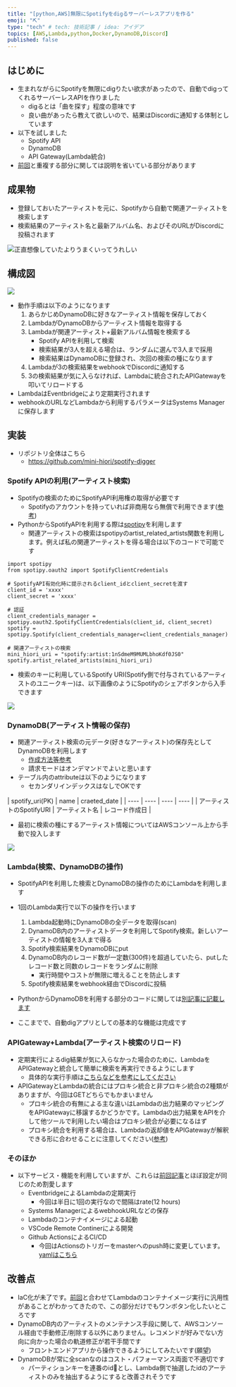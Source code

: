 ```yaml
---
title: "[python,AWS]無限にSpotifyをdigるサーバーレスアプリを作る"
emoji: "⛏️"
type: "tech" # tech: 技術記事 / idea: アイデア
topics: [AWS,Lambda,python,Docker,DynamoDB,Discord]
published: false
---
```


## はじめに
- 生まれながらにSpotifyを無限にdigりたい欲求があったので、自動でdigってくれるサーバーレスAPIを作りました
    - digるとは「曲を探す」程度の意味です
    - 良い曲があったら教えて欲しいので、結果はDiscordに通知する体制としています
- 以下を試しました
    - Spotify API
    - DynamoDB
    - API Gateway(Lambda統合)
- [前回](https://zenn.dev/mini_hiori/articles/lambda-rss-reader-bot)と重複する部分に関しては説明を省いている部分があります

## 成果物
- 登録しておいたアーティストを元に、Spotifyから自動で関連アーティストを検索します
- 検索結果のアーティスト名と最新アルバム名、およびそのURLがDiscordに投稿されます

![正直想像していたよりうまくいってうれしい](https://raw.githubusercontent.com/mini-hiori/zenn-content/main/images/spotify-digger/dig_result.png)

## 構成図

![](https://raw.githubusercontent.com/mini-hiori/spotify-digger/master/docs/architecture.png)

- 動作手順は以下のようになります
    1. あらかじめDynamoDBに好きなアーティスト情報を保存しておく
    2. LambdaがDynamoDBからアーティスト情報を取得する
    3. Lambdaが関連アーティスト+最新アルバム情報を検索する
        - Spotify APIを利用して検索
        - 検索結果が3人を超える場合は、ランダムに選んで3人まで採用
        - 検索結果はDynamoDBに登録され、次回の検索の種になります
    4. Lambdaが3の検索結果をwebhookでDiscordに通知する
    5. 3の検索結果が気に入らなければ、Lambdaに統合されたAPIGatewayを叩いてリロードする
- LambdaはEventbridgeにより定期実行されます
- webhookのURLなどLambdaから利用するパラメータはSystems Managerに保存します

## 実装
- リポジトリ全体はこちら
    - https://github.com/mini-hiori/spotify-digger

### Spotify APIの利用(アーティスト検索)
- Spotifyの検索のためにSpotifyAPI利用権の取得が必要です
    - Spotifyのアカウントを持っていれば非商用なら無償で利用できます([参考](https://qiita.com/shirok/items/ba5c45511498b75aac27))
- PythonからSpotifyAPIを利用する際は[spotipy](https://spotipy.readthedocs.io/en/2.17.1/)を利用します
    - 関連アーティストの検索はspotipyのartist_related_artists関数を利用します。例えば私の関連アーティストを得る場合は以下のコードで可能です

```
import spotipy
from spotipy.oauth2 import SpotifyClientCredentials

# SpotifyAPI有効化時に提示されるclient_idとclient_secretを渡す
client_id = 'xxxx'
client_secret = 'xxxx'

# 認証
client_credentials_manager = spotipy.oauth2.SpotifyClientCredentials(client_id, client_secret)
spotify = spotipy.Spotify(client_credentials_manager=client_credentials_manager)

# 関連アーティストの検索
mini_hiori_uri = "spotify:artist:1nSdmeM9MUMLbhoKdf0JS0"
spotify.artist_related_artists(mini_hiori_uri)
```
- 検索のキーに利用しているSpotify URI(Spotify側で付与されているアーティストのユニークキー)は、以下画像のようにSpotifyのシェアボタンから入手できます

![](https://raw.githubusercontent.com/mini-hiori/zenn-content/main/images/spotify-digger/get_spotify_uri.png)

### DynamoDB(アーティスト情報の保存)
- 関連アーティスト検索の元データ(好きなアーティスト)の保存先としてDynamoDBを利用します
    - [作成方法等参考](https://qiita.com/blackcat5016/items/e41f7fb8b6b7a0c9b90b)
    - 請求モードはオンデマンドでよいと思います
- テーブル内のattributeは以下のようになります
    - セカンダリインデックスはなしでOKです

|  spotify_uri(PK)  |  name  |  craeted_date  |
| ---- | ---- | ---- | ---- |
|  アーティストのSpotifyURI |  アーティスト名  |  レコード作成日  |

- 最初に検索の種にするアーティスト情報についてはAWSコンソール上から手動で投入します

![](https://raw.githubusercontent.com/mini-hiori/zenn-content/main/images/spotify-digger/dynamodb_create.png)

### Lambda(検索、DynamoDBの操作)
- SpotifyAPIを利用した検索とDynamoDBの操作のためにLambdaを利用します
- 1回のLambda実行で以下の操作を行います
    1. Lambda起動時にDynamoDBの全データを取得(scan)
    2. DynamoDB内のアーティストデータを利用してSpotify検索。新しいアーティストの情報を3人まで得る
    3. Spotify検索結果をDynamoDBにput
    4. DynamoDB内のレコード数が一定数(300件)を超過していたら、putしたレコード数と同数のレコードをランダムに削除
        - 実行時間やコストが無限に増えることを防止します
    5. Spotify検索結果をwebhook経由でDiscordに投稿
- PythonからDynamoDBを利用する部分のコードに関しては[別記事に記載します]()

- ここまでで、自動digアプリとしての基本的な機能は完成です

### APIGateway+Lambda(アーティスト検索のリロード)
- 定期実行によるdig結果が気に入らなかった場合のために、LambdaをAPIGatewayと統合して簡単に検索を再実行できるようにします
    - 具体的な実行手順は[こちらなどを参考にしてください](https://dev.classmethod.jp/articles/api-gateway-lambda-integration-fabu/)
- APIGatewayとLambdaの統合にはプロキシ統合と非プロキシ統合の2種類がありますが、今回はGETどちらでもかまいません
    - プロキシ統合の有無による主な違いはLambdaの出力結果のマッピングをAPIGatewayに移譲するかどうかです。Lambdaの出力結果をAPIを介して他ツールで利用したい場合はプロキシ統合が必要になるはず
    - プロキシ統合を利用する場合は、Lambdaの返却値をAPIGatewayが解釈できる形に合わせることに注意してください([参考](https://qiita.com/polarbear08/items/3f5b8584154931f99f43))

### そのほか
- 以下サービス・機能を利用していますが、これらは[前回記事](https://zenn.dev/mini_hiori/articles/lambda-rss-reader-bot#%E5%AE%9F%E8%A3%85)とほぼ設定が同じのため割愛します
    - EventbridgeによるLambdaの定期実行
        - 今回は半日に1回の実行なので間隔はrate(12 hours)
    - Systems ManagerによるwebhookURLなどの保存
    - Lambdaのコンテナイメージによる起動
    - VSCode Remote Continerによる開発
    - Github ActionsによるCI/CD
        - 今回はActionsのトリガーをmasterへのpush時に変更しています。[yamlはこちら](https://github.com/mini-hiori/spotify-digger/blob/master/.github/workflows/main.yml)

## 改善点
- IaC化が未了です。[前回](https://zenn.dev/mini_hiori/articles/lambda-rss-reader-bot)と合わせてLambdaのコンテナイメージ実行に汎用性があることがわかってきたので、この部分だけでもワンボタン化したいところです
- DynamoDB内のアーティストのメンテナンス手段に関して、AWSコンソール経由で手動修正/削除する以外にありません。レコメンドが好みでない方向に向かった場合の軌道修正が若干手間です
    - フロントエンドアプリから操作できるようにしてみたいです(願望)
- DynamoDBが常に全scanなのはコスト・パフォーマンス両面で不適切です
    - パーティションキーを連番のidとし、Lambda側で抽選したidのアーティストのみを抽出するようにすると改善されそうです